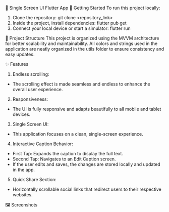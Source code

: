 📱 Single Screen UI Flutter App
🚀 Getting Started
To run this project locally:

1. Clone the repository: git clone <repository_link>
2. Inside the project, install dependencies: flutter pub get
3. Connect your local device or start a simulator: flutter run

📂 Project Structure
This project is organized using the MVVM architecture for better scalability and maintainability.
All colors and strings used in the application are neatly organized in the utils folder to ensure consistency and easy updates.

✨ Features
1. Endless scrolling:
 - The scrolling effect is made seamless and endless to enhance the overall user experience.

2. Responsiveness:
 - The UI is fully responsive and adapts beautifully to all mobile and tablet devices.

3. Single Screen UI:
 - This application focuses on a clean, single-screen experience.

4. Interactive Caption Behavior:
 - First Tap: Expands the caption to display the full text.
 - Second Tap: Navigates to an Edit Caption screen.
 - If the user edits and saves, the changes are stored locally and updated in the app.

5. Quick Share Section:
 - Horizontally scrollable social links that redirect users to their respective websites.

🖼️ Screenshots
